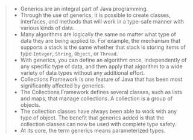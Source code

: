 > - Generics are an integral part of Java programming.
> - Through the use of generics, it is possible to create classes, interfaces, and methods that will work in a type-safe manner with various kinds of data.
> - Many algorithms are logically the same no matter what type of data they are being applied to. For example, the mechanism that supports a stack is the same whether that stack is storing items of type `Integer`, `String`, `Object`, or `Thread`.
> - With generics, you can define an algorithm once, independently of any specific type of data, and then apply that algorithm to a wide variety of data types without any additional effort.
> - Collections Framework is one feature of Java that has been most significantly affected by generics.
> - The Collections Framework defines several classes, such as lists and maps, that manage collections. A collection is a group of objects.
> - The collection classes have always been able to work with any type of object. The benefit that generics added is that the collection classes can now be used with complete type safety.
> - At its core, the term generics means parameterized types.